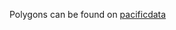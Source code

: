 
Polygons can be found on [pacificdata](https://pacificdata.org/data//dataset?q=admin+boundaries&sort=score+desc%2C+_five_star_rating+desc%2C+metadata_modified+desc&ext_bbox=&ext_prev_extent=101.95312500000001%2C-56.170022982932046%2C231.32812500000003%2C42.553080288955826)